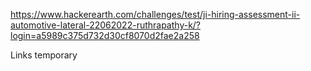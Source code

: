 https://www.hackerearth.com/challenges/test/ji-hiring-assessment-ii-automotive-lateral-22062022-ruthrapathy-k/?login=a5989c375d732d30cf8070d2fae2a258


Links temporary
